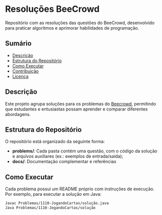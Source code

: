 # Resoluções BeeCrowd

Repositório com as resoluções das questões do BeeCrowd, desenvolvido para praticar algoritmos e aprimorar habilidades de programação.

## Sumário
- [Descrição](#descrição)
- [Estrutura do Repositório](#estrutura-do-repositório)
- [Como Executar](#como-executar)
- [Contribuição](#contribuição)
- [Licença](#licença)

## Descrição
Este projeto agrupa soluções para os problemas do [Beecrowd](https://www.beecrowd.com.br), permitindo que estudantes e entusiastas possam aprender e comparar diferentes abordagens.

## Estrutura do Repositório
O repositório está organizado da seguinte forma:
- **problems/**: Cada pasta contém uma questão, com o código da solução e arquivos auxiliares (ex.: exemplos de entrada/saída);
- **docs/**: Documentação complementar e referências

## Como Executar
Cada problema possui um README próprio com instruções de execução. Por exemplo, para executar a solução em Java:
```bash
Javac Problemas/1110-JogandoCartas/solução.java
Java Problemas/1110-JogandoCartas/solução
